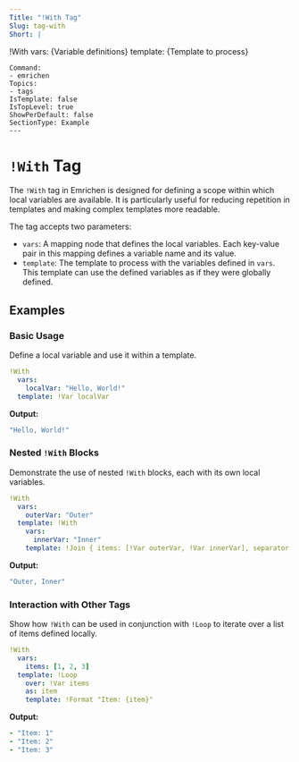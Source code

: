 ```yaml
---
Title: "!With Tag"
Slug: tag-with
Short: |
  ```
  !With
  vars: {Variable definitions}
  template: {Template to process}
  ```
Command:
  - emrichen
Topics:
  - tags
IsTemplate: false
IsTopLevel: true
ShowPerDefault: false
SectionType: Example
---
```

# `!With` Tag

The `!With` tag in Emrichen is designed for defining a scope within which local variables are available. It is
particularly useful for reducing repetition in templates and making complex templates more readable.

The tag accepts two parameters:

- `vars`: A mapping node that defines the local variables. Each key-value pair in this mapping defines a variable name
  and its value.
- `template`: The template to process with the variables defined in `vars`. This template can use the defined variables
  as if they were globally defined.

## Examples

### Basic Usage

Define a local variable and use it within a template.

```yaml
!With
  vars:
    localVar: "Hello, World!"
  template: !Var localVar
```

**Output:**

```yaml
"Hello, World!"
```

### Nested `!With` Blocks

Demonstrate the use of nested `!With` blocks, each with its own local variables.

```yaml
!With
  vars:
    outerVar: "Outer"
  template: !With
    vars:
      innerVar: "Inner"
    template: !Join { items: [!Var outerVar, !Var innerVar], separator: ", " }
```

**Output:**

```yaml
"Outer, Inner"
```

### Interaction with Other Tags

Show how `!With` can be used in conjunction with `!Loop` to iterate over a list of items defined locally.

```yaml
!With
  vars:
    items: [1, 2, 3]
  template: !Loop
    over: !Var items
    as: item
    template: !Format "Item: {item}"
```

**Output:**

```yaml
- "Item: 1"
- "Item: 2"
- "Item: 3"
```
